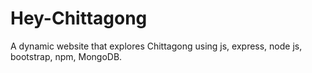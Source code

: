 # Hey-Chittagong

A dynamic website that explores Chittagong using js, express, node js, bootstrap, npm, MongoDB.
